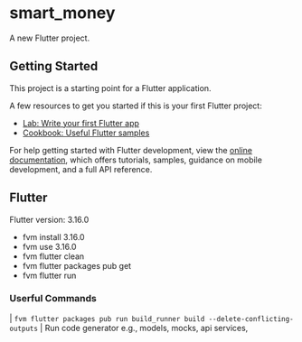 # smart_money

A new Flutter project.

## Getting Started

This project is a starting point for a Flutter application.

A few resources to get you started if this is your first Flutter project:

- [Lab: Write your first Flutter app](https://docs.flutter.dev/get-started/codelab)
- [Cookbook: Useful Flutter samples](https://docs.flutter.dev/cookbook)

For help getting started with Flutter development, view the
[online documentation](https://docs.flutter.dev/), which offers tutorials,
samples, guidance on mobile development, and a full API reference.

## Flutter

Flutter version: 3.16.0

- fvm install 3.16.0
- fvm use 3.16.0
- fvm flutter clean
- fvm flutter packages pub get
- fvm flutter run

### Userful Commands

| `fvm flutter packages pub run build_runner build --delete-conflicting-outputs` | Run code generator e.g., models, mocks, api services,
